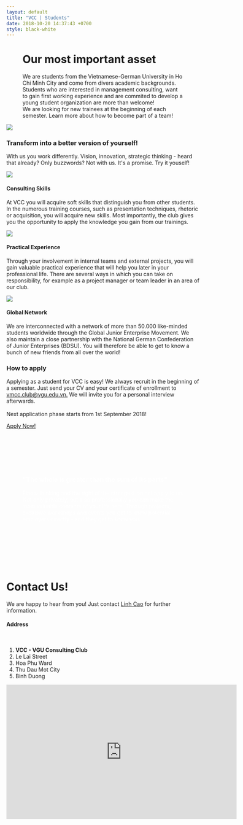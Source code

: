 ```yaml
---
layout: default
title: "VCC | Students"
date: 2018-10-20 14:37:43 +0700
style: black-white 
---
```


<!-- Cover -->
<div class="masthead-2 clearfix">
    <div class="container-fluid">
        <div class="row row-eq-height">
            <div class="col bg-grey">
                <div class="site-heading" style="padding-right: 3em; padding-left: 3em;">
                        <h1 class="display-2">Our most important asset</h1>
                        <p class="lead">We are students from the Vietnamese-German University in Ho Chi Minh City and come from divers academic backgrounds. Students who are interested in management consulting, want to gain first working experience and are commited to develop a young student organization are more than welcome! <br>
                        We are looking for new trainees at the beginning of each semester. Learn more about how to become part of a team!</p>
                </div>
            </div>
            <div class="col">
                <img src="{{page.baseurl}}/images/nightcity.jpg" id="image-cover">
            </div>
        </div>
    </div>
</div>

<!-- Transform into a better version of yourself! -->
<div class="container pb-5">
    <div class="row spacing">
        <div class="col-lg-8 text-center mx-auto">
            <h3>Transform into a better version of yourself!</h3>
            <p>With us you work differently. Vision, innovation, strategic thinking - heard that already? Only buzzwords? Not with us. It's a promise. Try it youself!</p>
        </div>
    </div>
    <div class="row">
        <div class="col-md-4">
            <div class="card md-4">
                <img src="{{page.baseurl}}/images/Consulting Skills.jpg" class="card-img-top">
                <div class="card-body text-center">
                    <h4>Consulting Skills</h4>
                    <p class="card-text">At VCC you will acquire soft skills that distinguish you from other students. In the numerous training courses, such as presentation techniques, rhetoric or acquisition, you will acquire new skills. Most importantly, the club gives you the opportunity to apply the knowledge you gain from our trainings.</p>
                </div>
            </div>
        </div>
        <div class="col-md-4">
            <div class="card md-4">
                <img src="{{page.baseurl}}/images/Practical Experience.jpg" class="card-img-top">
                <div class="card-body text-center">
                    <h4>Practical Experience</h4>
                    <p class="card-text">Through your involvement in internal teams and external projects, you will gain valuable practical experience that will help you later in your professional life. There are several ways in which you can take on responsibility, for example as a project manager or team leader in an area of our club.</p>
                </div>
            </div>
        </div>
        <div class="col-md-4">
            <div class="card md-4">
                <img src="{{page.baseurl}}/images/Global Network.jpg" class="card-img-top">
                <div class="card-body text-center">
                    <h4>Global Network</h4>
                    <p class="card-text">We are interconnected with a network of more than 50.000 like-minded students worldwide through the Global Junior Enterprise Movement. We also maintain a close partnership with the National German Confederation of Junior Enterprises (BDSU). You will therefore be able to get to know a bunch of new friends from all over the world!</p>
                </div>
            </div>
        </div>
    </div>   
</div>

<!-- How to apply -->
<div class="row spacing bg-grey">
    <div class="col-lg-8 text-center mx-auto">
        <h3>How to apply</h3>
        <p>Applying as a student for VCC is easy! We always recruit in the beginning of a semester. Just send your CV and your certificate of enrollment to <a href="">vmcc.club@vgu.edu.vn.</a> We will invite you for a personal interview afterwards.<br><br>
        Next application phase starts from 1st September 2018!</p>
        <a href="http://mailto:vmcc.club@vgu.edu.vn" class="btn btn-white">Apply Now!</a>
    </div>
</div>

<!-- Cover -->
<div class="container-fluid " style="background-image: url('{{page.baseurl}}/images/Puzzle.jpg'); padding: 7em 3em;">
    <div class="col-lg-8 col-md-10 mx-auto text-center">
        <div class="site-heading" >
                <h3 class="display-4" style="color: #fff;">"The whole is greater than the sum of its parts"</h3>
                <p class="lead" style="color: #fff;">Elbow thinking and the right of the strongest do not apply to us. Not only privately, but also professionally you can make the most valuable contacts of your life here. Through projects, exclusive workshops and events you get to know potential employers directly - and they get to know you.</p>
        </div>
    </div>
</div>

<!-- Contacts Us -->
<div class="container spacing">
    <div class="row">
        <div class="col-lg-5">
            <div class="text-center">
                <h1>Contact Us!</h1>
                <p class="lead">We are happy to hear from you! Just contact <a href="http://mailto:linh.khc@gmail.com">Linh Cao</a> for further information.</p>
            </div>
            <h4>Address</h4>
            <br>
            <ol class="list-unstyled"> 
                    <li><strong>VCC - VGU Consulting Club</strong></li>
                    <li>Le Lai Street</li>
                    <li>Hoa Phu Ward</li>
                    <li>Thu Dau Mot City</li>
                    <li>Binh Duong</li>
            </ol>
        </div>
        <div class="col-lg-7">
                <div class="mapouter"><div class="gmap_canvas"><iframe width="600" height="350" id="gmap_canvas" src="https://maps.google.com/maps?q=Vietnamese%20German%20University&t=&z=13&ie=UTF8&iwloc=&output=embed" frameborder="0" scrolling="no" marginheight="0" marginwidth="0"></iframe><a href="https://www.crocothemes.net"></a></div><style>.mapouter{text-align:right;height:350px;width:600px;}.gmap_canvas {overflow:hidden;background:none!important;height:350px;width:600px;}</style></div>
        </div>
    </div>
</div>










